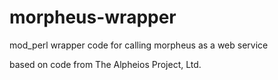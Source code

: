 morpheus-wrapper
================

mod_perl wrapper code for calling morpheus as a web service

based on code from The Alpheios Project, Ltd.

